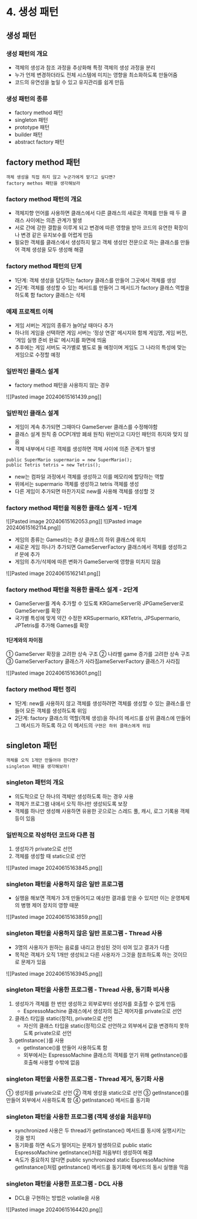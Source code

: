 

# 4. 생성 패턴

## 생성 패턴
### 생성 패턴의 개요
- 객체의 생성과 참조 과정을 추상화해 특정 객체의 생성 과정을 분리
- 누가 언제 변경하더라도 전체 시스템에 미치는 영향을 최소화하도록 만들어줌
- 코드의 유연성을 높일 수 있고 유지관리를 쉽게 만듬

### 생성 패턴의 종류
- factory method 패턴
- singleton 패턴
- prototype 패턴
- builder 패턴
- abstract factory 패턴


## factory method 패턴

```
객체 생성을 직접 하지 않고 누군가에게 맡기고 싶다면?
factory methos 패턴을 생각해보라
```

### factory method 패턴의 개요
- 객체지향 언어를 사용하면 클래스에서 다른 클래스의 새로운 객체를 만들 때 두 클래스 사이에는 의존 관계가 발생
- 서로 간에 강한 결합을 이루게 되고 변경에 따른 영향을 받아 코드의 유연한 확장이나 변경 같은 유지보수를 어렵게 만듬
- 필요한 객체를 클래스에서 생성하지 말고 객체 생성만 전문으로 하는 클래스를 만들어 객체 생성을 모두 생성해 해결

### factory method 패턴의 단계
- 1단계: 객체 생성을 담당하는 factory 클래스를 만들어 그곳에서 객체를 생성
- 2단계: 객체를 생성할 수 있는 메서드를 만들어 그 메서드가 factory 클래스 역할을 하도록 함
		factory 클래스는 삭제

### 예제 프로젝트 이해
- 게임 서버는 게임의 종류가 늘어날 때마다 추가
- 하나의 게임을 선택하면 게임 서버는 ‘정상 연결’ 메시지와 함께 게임명, 게임 버전, ‘게임 실행 준비 완료’ 메시지를 화면에 띄움
- 추후에는 게임 서버도 국가별로 별도로 둘 예정이며 게임도 그 나라의 특성에 맞는 게임으로 수정할 예정

### 일반적인 클래스 설계
- factory method 패턴을 사용하지 않는 경우

![[Pasted image 20240615161439.png]]


### 일반적인 클래스 설계
- 게임이 계속 추가되면 그때마다 GameServer 클래스를 수정해야함
- 클래스 설계 원칙 중 OCP(개방 폐쇄 원칙) 위반이고 디자인 패턴의 취지와 맞지 않음
- 객체 내부에서 다른 객체를 생성하면 객체 사이에 의존 관계가 발생

```
public SuperMario supermario = new SuperMario();
public Tetris tetris = new Tetris();
```

- new는 컴파일 과정에서 객체를 생성하고 이를 메모리에 할당하는 역할
- 위에서는 supermario 객체를 생성하고 tetris 객체를 생성
- 다른 게임이 추가되면 마찬가지로 new를 사용해 객체를 생성할 것

### factory method 패턴을 적용한 클래스 설계 - 1단계

![[Pasted image 20240615162053.png]]
![[Pasted image 20240615162114.png]]

- 게임의 종류는 Games라는 추상 클래스의 하위 클래스에 위치
- 새로운 게임 하나가 추가되면 GameServerFactory 클래스에서 객체를 생성하고 if 문에 추가
- 게임의 추가/삭제에 따른 변화가 GameServer에 영향을 미치지 않음

![[Pasted image 20240615162141.png]]


### factory method 패턴을 적용한 클래스 설계 - 2단계
- GameServer를 계속 추가할 수 있도록 KRGameServer와 JPGameServer로 GameServer를 확장
- 국가별 특성에 맞게 약간 수정한 KRSupermario, KRTetris, JPSupermario, JPTetris를 추가해 Games를 확장

#### 1단계와의 차이점
① GameServer 확장을 고려한 상속 구조
② 나라별 game 증가를 고려한 상속 구조
③ GameServerFactory 클래스가 사라짐ameServerFactory 클래스가 사라짐

![[Pasted image 20240615163601.png]]

### factory method 패턴 정리
- 1단계: new를 사용하지 않고 객체를 생성하려면 객체를 생성할 수 있는 클래스를 만들어 모든 객체를 생성하도록 위임
- 2단계: factory 클래스의 역할(객체 생성)을 하나의 메서드를 상위 클래스에 만들어 그 메서드가 하도록 하고 이 메서드의  `구현은 하위 클래스에게 위임`


## singleton 패턴

```
객체를 오직 1개만 만들어야 한다면?
singleton 패턴을 생각해보라!
```

### singleton 패턴의 개요
- 의도적으로 단 하나의 객체만 생성하도록 하는 경우 사용
- 객체가 프로그램 내에서 오직 하나만 생성되도록 보장
- 객체를 하나만 생성해 사용하면 유용한 곳으로는 스레드 풀, 캐시, 로그 기록용 객체 등이 있음

### 일반적으로 작성하던 코드와 다른 점
1) 생성자가 private으로 선언
2) 객체를 생성할 때 static으로 선언

![[Pasted image 20240615163845.png]]

### singleton 패턴을 사용하지 않은 일반 프로그램
- 실행을 해보면 객체가 3개 만들어지고 예상한 결과를 얻을 수 있지만 이는 운영체제의 병행 제어 장치의 영향 때문

![[Pasted image 20240615163859.png]]


### singleton 패턴을 사용하지 않은 일반 프로그램 - Thread 사용
- 3명의 사용자가 원하는 음료를 내리고 완성된 것이 섞여 있고 결과가 다름
- 목적은 객체가 오직 1개만 생성되고 다른 사용자가 그것을 참조하도록 하는 것이므로 문제가 있음

![[Pasted image 20240615163945.png]]


### singleton 패턴을 사용한 프로그램 - Thread 사용, 동기화 비사용

1) 생성자가 객체를 한 번만 생성하고 외부로부터 생성자를 호출할 수 없게 만듬
	- EspressoMachine 클래스에서 생성자의 접근 제어자를 private으로 선언
2) 클래스 타입을 static(정적), private으로 선언
	- 자신의 클래스 타입을 static(정적)으로 선언하고 외부에서 값을 변경하지 못하도록 private으로 선언
3) getInstance( )를 사용
	- getInstance()를 만들어 사용하도록 함
	- 외부에서는 EspressoMachine 클래스의 객체를 얻기 위해 getInstance()를 호출해 사용할 수밖에 없음

### singleton 패턴을 사용한 프로그램 - Thread 제거, 동기화 사용

① 생성자를 private으로 선언
② 객체 생성을 static으로 선언
③ getInstance()를 만들어 외부에서 사용하도록 함
④ getInstance() 메서드를 동기화

### singleton 패턴을 사용한 프로그램 (객체 생성을 처음부터)
- synchronized 사용은 두 thread가 getInstance() 메서드를 동시에 실행시키는 것을 방지
- 동기화를 하면 속도가 떨어지는 문제가 발생하므로 public static EspressoMachine getInstance()처럼 처음부터 생성하여 해결
- 속도가 중요하지 않다면 public synchronized static EspressoMachine getInstance()처럼 getInstance() 메서드를 동기화해 메서드의 동시 실행을 막음

### singleton 패턴을 사용한 프로그램 - DCL 사용
- DCL을 구현하는 방법은 volatile을 사용

![[Pasted image 20240615164420.png]]

